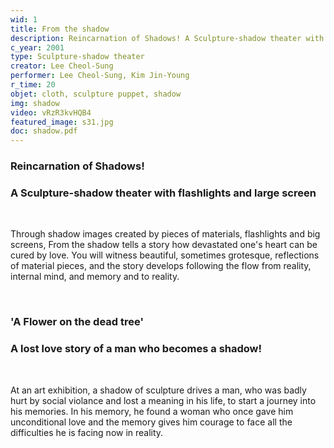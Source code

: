 ```yaml
---
wid: 1
title: From the shadow
description: Reincarnation of Shadows! A Sculpture-shadow theater with flashlights and large screen
c_year: 2001
type: Sculpture-shadow theater
creator: Lee Cheol-Sung
performer: Lee Cheol-Sung, Kim Jin-Young
r_time: 20
objet: cloth, sculpture puppet, shadow
img: shadow
video: vRzR3kvHQB4
featured_image: s31.jpg
doc: shadow.pdf
---
```


### Reincarnation of Shadows!    

### A Sculpture-shadow theater with flashlights and large screen

&nbsp;

Through shadow images created by pieces of materials, flashlights and big screens, From the shadow tells a story how devastated one's heart can be cured by love. You will witness beautiful, sometimes grotesque, reflections of material pieces, and the story develops following the flow from reality, internal mind, and memory and to reality.

&nbsp;

### 'A Flower on the dead tree'    

### A lost love story of a man who becomes a shadow!

&nbsp;

At an art exhibition, a shadow of sculpture drives a man, who was badly hurt by social violance and lost a meaning in his life, to start a journey into his memories. In his memory, he found a woman who once gave him unconditional love and the memory gives him courage to face all the difficulties he is facing now in reality.

&nbsp;
